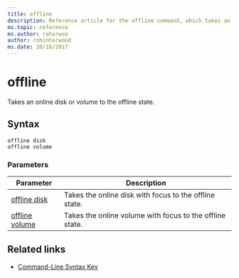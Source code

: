 ```yaml
---
title: offline
description: Reference article for the offline command, which takes an online disk or volume to the offline state.
ms.topic: reference
ms.author: roharwoo
author: robinharwood
ms.date: 10/16/2017
---
```



# offline

Takes an online disk or volume to the offline state.

## Syntax

```
offline disk
offline volume
```

### Parameters

| Parameter | Description |
| --------- | ----------- |
| [offline disk](offline-disk.md) | Takes the online disk with focus to the offline state. |
| [offline volume](offline-volume.md) | Takes the online volume with focus to the offline state. |

## Related links

- [Command-Line Syntax Key](command-line-syntax-key.md)

